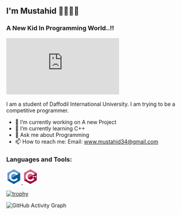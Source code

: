 ## I'm Mustahid 🥸🤲👨‍🎓
### A New Kid In Programming World..!!
![](https://www.facebook.com/photo.php?fbid=1300805997112849&set=pb.100015503822214.-2207520000..&type=3)




I am a student of Daffodil International University. 
I am trying to be a competitive programmer.



- 🔭 I’m currently working on A new Project 
- 🌱 I’m currently learning C++ 
- 💬 Ask me about Programming  
- 📫 How to reach me: Email: www.mustahid34@gmail.com 

<h3 align="left">Languages and Tools:</h3>
<p align="left"> <a href="https://www.cprogramming.com/" target="_blank" rel="noreferrer"> <img src="https://raw.githubusercontent.com/devicons/devicon/master/icons/c/c-original.svg" alt="c" width="40" height="40"/> </a> <a href="https://www.w3schools.com/cpp/" target="_blank" rel="noreferrer"> <img src="https://raw.githubusercontent.com/devicons/devicon/master/icons/cplusplus/cplusplus-original.svg" alt="cplusplus" width="40" height="40"/> </a> </p>
 


[![trophy](https://github-profile-trophy.vercel.app/?username=AAM-Mustahid)](https://github.com/ryo-ma/github-profile-trophy)



 

![GitHub Activity Graph](https://activity-graph.herokuapp.com/graph?username=AAM-Mustahid)  





<p align="left">
</p>


  

